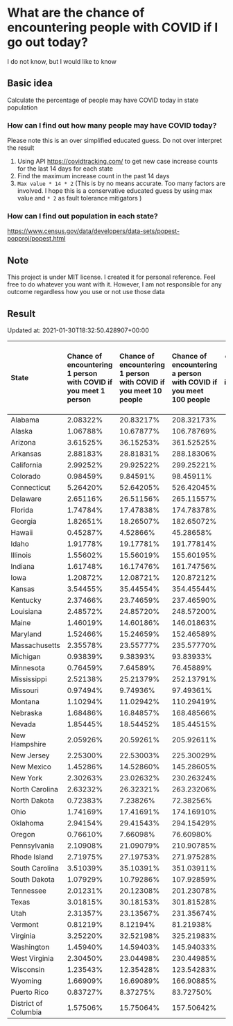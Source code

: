 # What are the chance of encountering people with COVID if I go out today?
I do not know, but I would like to know

## Basic idea
Calculate the percentage of people may have COVID today in state population

### How can I find out how many people may have COVID today?
Please note this is an over simplified educated guess. Do not over interpret the result 
1. Using API https://covidtracking.com/ to get new case increase counts for the last 14 days for each state
2. Find the maximum increase count in the past 14 days
3. `Max value * 14 * 2` (This is by no means accurate. Too many factors are involved. I hope this is a conservative educated guess by using max value and `* 2` as fault tolerance mitigators ) 

### How can I find out population in each state?
https://www.census.gov/data/developers/data-sets/popest-popproj/popest.html

## Note
This project is under MIT license. I created it for personal reference. Feel free to do whatever you want with it. However, I am not responsible for any outcome regardless how you use or not use those data 

## Result

 Updated at: 2021-01-30T18:32:50.428907+00:00

| State                | Chance of encountering 1 person with COVID if you meet 1 person   | Chance of encountering 1 person with COVID if you meet 10 people   | Chance of encountering a person with COVID if you meet 100 people   |   Max count of new case increase in the past 14 days |   Estimated people count with COVID |
|:---------------------|:------------------------------------------------------------------|:-------------------------------------------------------------------|:--------------------------------------------------------------------|-----------------------------------------------------:|------------------------------------:|
| Alabama              | 2.08322%                                                          | 20.83217%                                                          | 208.32173%                                                          |                                                 3648 |                              102144 |
| Alaska               | 1.06788%                                                          | 10.67877%                                                          | 106.78769%                                                          |                                                  279 |                                7812 |
| Arizona              | 3.61525%                                                          | 36.15253%                                                          | 361.52525%                                                          |                                                 9398 |                              263144 |
| Arkansas             | 2.88183%                                                          | 28.81831%                                                          | 288.18306%                                                          |                                                 3106 |                               86968 |
| California           | 2.99252%                                                          | 29.92522%                                                          | 299.25221%                                                          |                                                42229 |                             1182412 |
| Colorado             | 0.98459%                                                          | 9.84591%                                                           | 98.45911%                                                           |                                                 2025 |                               56700 |
| Connecticut          | 5.26420%                                                          | 52.64205%                                                          | 526.42045%                                                          |                                                 6703 |                              187684 |
| Delaware             | 2.65116%                                                          | 26.51156%                                                          | 265.11557%                                                          |                                                  922 |                               25816 |
| Florida              | 1.74784%                                                          | 17.47838%                                                          | 174.78378%                                                          |                                                13407 |                              375396 |
| Georgia              | 1.82651%                                                          | 18.26507%                                                          | 182.65072%                                                          |                                                 6926 |                              193928 |
| Hawaii               | 0.45287%                                                          | 4.52866%                                                           | 45.28658%                                                           |                                                  229 |                                6412 |
| Idaho                | 1.91778%                                                          | 19.17781%                                                          | 191.77814%                                                          |                                                 1224 |                               34272 |
| Illinois             | 1.55602%                                                          | 15.56019%                                                          | 155.60195%                                                          |                                                 7042 |                              197176 |
| Indiana              | 1.61748%                                                          | 16.17476%                                                          | 161.74756%                                                          |                                                 3889 |                              108892 |
| Iowa                 | 1.20872%                                                          | 12.08721%                                                          | 120.87212%                                                          |                                                 1362 |                               38136 |
| Kansas               | 3.54455%                                                          | 35.44554%                                                          | 354.45544%                                                          |                                                 3688 |                              103264 |
| Kentucky             | 2.37466%                                                          | 23.74659%                                                          | 237.46590%                                                          |                                                 3789 |                              106092 |
| Louisiana            | 2.48572%                                                          | 24.85720%                                                          | 248.57200%                                                          |                                                 4127 |                              115556 |
| Maine                | 1.46019%                                                          | 14.60186%                                                          | 146.01863%                                                          |                                                  701 |                               19628 |
| Maryland             | 1.52466%                                                          | 15.24659%                                                          | 152.46589%                                                          |                                                 3292 |                               92176 |
| Massachusetts        | 2.35578%                                                          | 23.55777%                                                          | 235.57770%                                                          |                                                 5799 |                              162372 |
| Michigan             | 0.93839%                                                          | 9.38393%                                                           | 93.83933%                                                           |                                                 3347 |                               93716 |
| Minnesota            | 0.76459%                                                          | 7.64589%                                                           | 76.45889%                                                           |                                                 1540 |                               43120 |
| Mississippi          | 2.52138%                                                          | 25.21379%                                                          | 252.13791%                                                          |                                                 2680 |                               75040 |
| Missouri             | 0.97494%                                                          | 9.74936%                                                           | 97.49361%                                                           |                                                 2137 |                               59836 |
| Montana              | 1.10294%                                                          | 11.02942%                                                          | 110.29419%                                                          |                                                  421 |                               11788 |
| Nebraska             | 1.68486%                                                          | 16.84857%                                                          | 168.48566%                                                          |                                                 1164 |                               32592 |
| Nevada               | 1.85445%                                                          | 18.54452%                                                          | 185.44515%                                                          |                                                 2040 |                               57120 |
| New Hampshire        | 2.05926%                                                          | 20.59261%                                                          | 205.92611%                                                          |                                                 1000 |                               28000 |
| New Jersey           | 2.25300%                                                          | 22.53003%                                                          | 225.30029%                                                          |                                                 7147 |                              200116 |
| New Mexico           | 1.45286%                                                          | 14.52860%                                                          | 145.28605%                                                          |                                                 1088 |                               30464 |
| New York             | 2.30263%                                                          | 23.02632%                                                          | 230.26324%                                                          |                                                15998 |                              447944 |
| North Carolina       | 2.63232%                                                          | 26.32321%                                                          | 263.23206%                                                          |                                                 9860 |                              276080 |
| North Dakota         | 0.72383%                                                          | 7.23826%                                                           | 72.38256%                                                           |                                                  197 |                                5516 |
| Ohio                 | 1.74169%                                                          | 17.41691%                                                          | 174.16910%                                                          |                                                 7271 |                              203588 |
| Oklahoma             | 2.94154%                                                          | 29.41543%                                                          | 294.15429%                                                          |                                                 4157 |                              116396 |
| Oregon               | 0.76610%                                                          | 7.66098%                                                           | 76.60980%                                                           |                                                 1154 |                               32312 |
| Pennsylvania         | 2.10908%                                                          | 21.09079%                                                          | 210.90785%                                                          |                                                 9643 |                              270004 |
| Rhode Island         | 2.71975%                                                          | 27.19753%                                                          | 271.97528%                                                          |                                                 1029 |                               28812 |
| South Carolina       | 3.51039%                                                          | 35.10391%                                                          | 351.03911%                                                          |                                                 6455 |                              180740 |
| South Dakota         | 1.07929%                                                          | 10.79286%                                                          | 107.92859%                                                          |                                                  341 |                                9548 |
| Tennessee            | 2.01231%                                                          | 20.12308%                                                          | 201.23078%                                                          |                                                 4908 |                              137424 |
| Texas                | 3.01815%                                                          | 30.18153%                                                          | 301.81528%                                                          |                                                31255 |                              875140 |
| Utah                 | 2.31357%                                                          | 23.13567%                                                          | 231.35674%                                                          |                                                 2649 |                               74172 |
| Vermont              | 0.81219%                                                          | 8.12194%                                                           | 81.21938%                                                           |                                                  181 |                                5068 |
| Virginia             | 3.25220%                                                          | 32.52198%                                                          | 325.21983%                                                          |                                                 9914 |                              277592 |
| Washington           | 1.45940%                                                          | 14.59403%                                                          | 145.94033%                                                          |                                                 3969 |                              111132 |
| West Virginia        | 2.30450%                                                          | 23.04498%                                                          | 230.44985%                                                          |                                                 1475 |                               41300 |
| Wisconsin            | 1.23543%                                                          | 12.35428%                                                          | 123.54283%                                                          |                                                 2569 |                               71932 |
| Wyoming              | 1.66909%                                                          | 16.69089%                                                          | 166.90885%                                                          |                                                  345 |                                9660 |
| Puerto Rico          | 0.83727%                                                          | 8.37275%                                                           | 83.72750%                                                           |                                                  955 |                               26740 |
| District of Columbia | 1.57506%                                                          | 15.75064%                                                          | 157.50642%                                                          |                                                  397 |                               11116 |